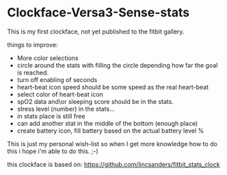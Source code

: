 # Clockface-Versa3-Sense-stats

This is my first clockface, not yet published to the fitbit gallery.

things to improve:
- More color selections
- circle around the stats with filling the circle depending how far the goal is reached.
- turn off enabling of seconds
- heart-beat icon speed should be some speed as the real heart-beat
- select color of heart-beat icon
- spO2 data and\or sleeping score should be in the stats.
- stress level (number) in the stats... 
- in stats place is still free
- can add another stat in the middle of the bottom (enough place)
- create battery icon, fill battery based on the actual battery level %

This is just my personal wish-list so when I get more knowledge how to do this i hope i'm able to do this. ;-)

this clockface is based on: https://github.com/lincsanders/fitbit_stats_clock
